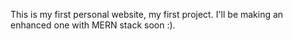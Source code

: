This is my first personal website, my first project.
I'll be making an enhanced one with MERN stack soon :).
